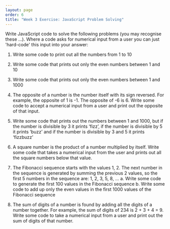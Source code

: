 ```yaml
---
layout: page
order: 6
title: "Week 3 Exercise: JavaScript Problem Solving"
---
```


Write JavaScript code to solve the following problems (you may recognise these ...). Where a code asks for numerical input from a user you can just 'hard-code' this input into your answer:

1. Write some code to print out all the numbers from 1 to 10

2. Write some code that prints out only the even numbers between 1 and 10

3. Write some code that prints out only the even numbers between 1 and 1000

4. The opposite of a number is the number itself with its sign reversed. For example, the opposite of 1 is -1. The opposite of -6 is 6. Write some code to accept a numerical input from a user and print out the opposite of that input.

5. Write some code that prints out the numbers between 1 and 1000, but if the number is divisible by 3 it prints ‘fizz’, if the number is divisible by 5 it prints ‘buzz’ and if the number is divisible by 3 and 5 it prints ‘fizzbuzz’

6. A square number is the product of a number multiplied by itself. Write some code that takes a numerical input from the user and prints out all the square numbers below that value.

7. The Fibonacci sequence starts with the values 1, 2. The next number in the sequence is generated by summing the previous 2 values, so the first 5 numbers in the sequence are:
   1, 2, 3, 5, 8, …
   a. Write some code to generate the first 100 values in the Fibonacci sequence
   b. Write some code to add up only the even values in the first 1000 values of the Fibonacci sequence

8. The sum of digits of a number is found by adding all the digits of a number together. For example, the sum of digits of 234 is 2 + 3 + 4 = 9. Write some code to take a numerical input from a user and print out the sum of digits of that number.
